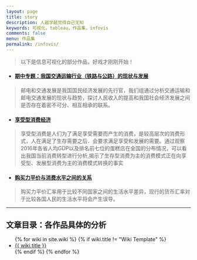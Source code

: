 ```yaml
---
layout: page
title: story
description: 人越学越觉得自己无知
keywords: 可视化，tableau，作品集，infovis
comments: false
menu: 作品集
permalink: /infovis/
---
```


> 以下是信息可视化的部分作品，好戏才刚刚开始！
  
  
- ####  [期中专题：我国交通运输行业（铁路与公路）的现状与发展](https://bingxin70aa.github.io/Agroup/)
> 邮电和交通发展是我国国民经济发展的先行官，我们组通过分析交通运输和邮电交通发展的现状与趋势，探讨人民收入的提高和我国社会经济发展之间是否存在着密不可分、相互相承的联系。
- ####  [享受型消费经济](https://public.tableau.com/profile/bingxin70aa#!/vizhome/_18385/1)
> 享受型消费是人们为了满足享受需要而产生的消费，是较高层次的消费形式，人在满足了生存需要之后．会要求满足享受和发展的需要。通过观察2016年各省人均GDP以及排名前七位的蛋糕店在全国的分布情况，可以看出我国当前消费转型进行分析,揭示了生存型消费为主的消费模式正在向享受型、发展型消费为主的消费模式转换的事实
- ####  [购买力平价与消费水平之间的关系](https://public.tableau.com/views/dd_8/1?:embed=y&:display_count=yes)
>购买力平价汇率用于比较不同国家之间的生活水平差异，现行的货币汇率对于比较各国人民的生活水平将会产生误导。   
  
--------------------------------  

## 文章目录：各作品具体的分析




<ul class="listing">
{% for wiki in site.wiki %}
{% if wiki.title != "Wiki Template" %}
<li class="listing-item"><a href="{{ site.url }}{{ wiki.url }}">{{ wiki.title }}</a></li>
{% endif %}
{% endfor %}
</ul>

